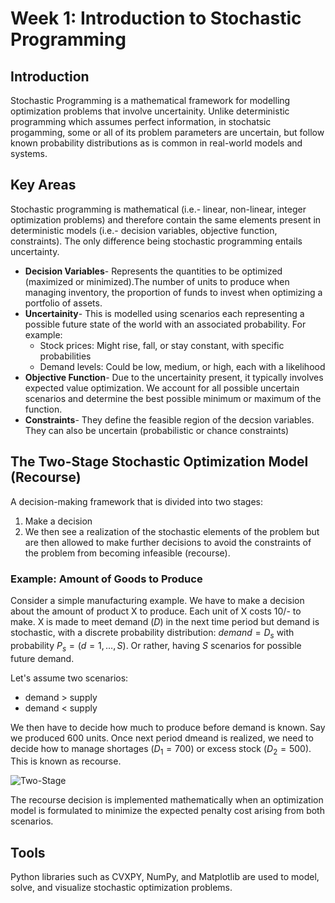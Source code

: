 # Week 1: Introduction to Stochastic Programming

## Introduction
Stochastic Programming is a mathematical framework for modelling optimization problems that involve uncertainity. Unlike deterministic programming which assumes perfect information, in stochatsic progamming, some or all of its problem parameters are uncertain, but follow known probability distributions as is common in real-world models and systems.

## Key Areas
Stochastic programming is mathematical (i.e.- linear, non-linear, integer optimization problems) and therefore contain the same elements present in deterministic models (i.e.- decision variables, objective function, constraints). The only difference being stochastic programming entails uncertainty.
  - **Decision Variables**- Represents the quantities to be optimized (maximized or minimized).The number of units to produce when managing inventory, the proportion of funds to invest when optimizing a portfolio of assets.
  - **Uncertainity**- This is modelled using scenarios each representing a possible future state of the world with an associated probability. For example:
      - Stock prices: Might rise, fall, or stay constant, with specific probabilities
      - Demand levels: Could be low, medium, or high, each with a likelihood
  - **Objective Function**- Due to the uncertainity present, it typically involves expected value optimization. We account for all possible uncertain scenarios and determine the best possible minimum or maximum of the function.
  - **Constraints**- They define the feasible region of the decsion variables. They can also be uncertain (probabilistic or chance constraints)

## The Two-Stage Stochastic Optimization Model (Recourse)
A decision-making framework that is divided into two stages:
  1. Make a decision
  2. We then see a realization of the stochastic elements of the problem but are then allowed to make further decisions to avoid the constraints of the problem from becoming infeasible (recourse).

### Example: Amount of Goods to Produce
Consider a simple manufacturing example. We have to make a decision about the amount of product X to produce. Each unit of X costs 10/- to make. X is made to meet demand $(D)$ in the next time period but demand is stochastic, with a discrete probability distribution: $demand= D_s$ with probability $P_s= (d= 1, \dots, S)$. Or rather, having $S$ scenarios for possible future demand.

Let's assume two scenarios:
  - demand > supply
  - demand < supply

We then have to decide how much to produce before demand is known. Say we produced 600 units. Once next period dmeand is realized, we need to decide how to manage shortages $(D_1= 700)$ or excess stock $(D_2= 500)$. This is known as recourse.

![Two-Stage](https://people.brunel.ac.uk/~mastjjb/jeb/or/STOCH1.GIF)

The recourse decision is implemented mathematically when an optimization model is formulated to minimize the expected penalty cost arising from both scenarios. 

## Tools
Python libraries such as CVXPY, NumPy, and Matplotlib are used to model, solve, and visualize stochastic optimization problems.
